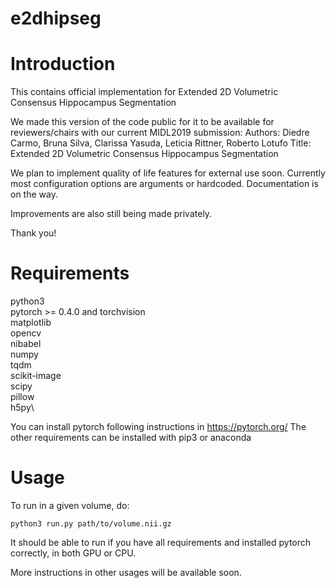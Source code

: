 # e2dhipseg

# Introduction
This contains official implementation for Extended 2D Volumetric Consensus Hippocampus Segmentation

We made this version of the code public for it to be available for reviewers/chairs with our current MIDL2019 submission: 
Authors: Diedre Carmo, Bruna Silva, Clarissa Yasuda, Leticia Rittner, Roberto Lotufo
Title: Extended 2D Volumetric Consensus Hippocampus Segmentation

We plan to implement quality of life features for external use soon. Currently most configuration options are arguments or hardcoded. Documentation is on the way.

Improvements are also still being made privately.

Thank you!

# Requirements
python3\
pytorch >= 0.4.0 and torchvision\
matplotlib\
opencv \
nibabel\
numpy\
tqdm\
scikit-image\
scipy\
pillow\
h5py\

You can install pytorch following instructions in https://pytorch.org/
The other requirements can be installed with pip3 or anaconda

# Usage

To run in a given volume, do:
```
python3 run.py path/to/volume.nii.gz
```
It should be able to run if you have all requirements and installed pytorch correctly, in both GPU or CPU.

More instructions in other usages will be available soon.
